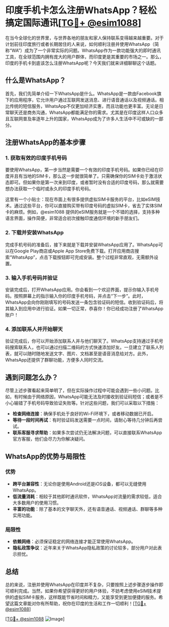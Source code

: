 # 印度手机卡怎么注册WhatsApp？轻松搞定国际通讯[[TG💪+ @esim1088](https://t.me/s/esim1088)]

在当今全球化的世界里，与世界各地的朋友和家人保持联系变得越来越重要。对于计划前往印度旅行或者长期居住的人来说，如何顺利注册并使用WhatsApp（简称“WA”）成为了一个非常实际的问题。WhatsApp作为一款功能强大的即时通讯工具，在全球范围内拥有庞大的用户群体，而印度更是其重要的市场之一。那么，印度的手机卡到底该怎么注册WhatsApp呢？今天我们就来详细聊聊这个话题。

## 什么是WhatsApp？

首先，我们先简单介绍一下WhatsApp是什么。WhatsApp是一款由Facebook旗下的应用程序，它允许用户通过互联网发送消息、进行语音通话以及视频通话。相比传统的短信服务，WhatsApp不仅更加经济实惠，而且功能也更丰富。无论是日常聊天还是商务沟通，WhatsApp都能满足你的需求。尤其是在印度这样人口众多且互联网普及率逐年上升的国家，WhatsApp成为了许多人生活中不可或缺的一部分。

## 注册WhatsApp的基本步骤

### 1. 获取有效的印度手机号码

要使用WhatsApp，第一步当然是需要一个有效的印度手机号码。如果你已经在印度并且有当地的SIM卡，那么这一步就很简单了。只需确保你的SIM卡处于激活状态即可。但如果你是第一次来到印度，或者暂时没有合适的印度号码，那么就需要想办法获取一个临时或永久的印度手机号码。

这里有一个小贴士：现在市面上有很多提供虚拟SIM卡服务的平台，比如eSIM技术。通过这些平台，你可以直接购买带有印度号码的虚拟SIM卡，省去了实体SIM卡的麻烦。例如，@esim1088 提供的eSIM服务就是一个不错的选择，支持多种语言界面，操作简便，非常适合初次接触印度通信环境的新手朋友们。

### 2. 下载并安装WhatsApp

完成手机号码的准备后，接下来就是下载并安装WhatsApp应用了。WhatsApp可以在Google Play商店或Apple App Store免费下载。打开应用商店搜索“WhatsApp”，点击下载按钮即可完成安装。整个过程非常直观，无需额外设置。

### 3. 输入手机号码并验证

安装完成后，打开WhatsApp应用。你会看到一个欢迎界面，提示你输入手机号码。按照屏幕上的指示输入你的印度手机号码，并点击“下一步”。此时，WhatsApp会向你刚刚填写的号码发送一条包含验证码的短信。收到验证码后，将其输入到应用中进行验证。如果一切正常，恭喜你！你已经成功注册了WhatsApp账户！

### 4. 添加联系人并开始聊天

验证完成后，你可以开始添加联系人并与他们聊天了。WhatsApp支持通过手机号码搜索联系人，也可以通过扫描二维码的方式快速添加好友。一旦建立了联系人列表，就可以随时随地发送文字、图片、文档甚至是语音消息给对方。此外，WhatsApp还提供了群聊功能，方便多人同时交流。

## 遇到问题怎么办？

尽管上述步骤看起来简单明了，但在实际操作过程中可能会遇到一些小问题。比如，有时候由于网络原因，WhatsApp可能无法及时接收到验证码短信；或者是不小心输错了手机号码导致验证失败等。针对这些问题，我们可以采取以下措施：

- **检查网络连接**：确保手机处于良好的Wi-Fi环境下，或者移动数据已开启。
- **等待一段时间再试**：有时验证码发送需要一点时间，请耐心等待几分钟后再尝试。
- **联系客服寻求帮助**：如果多次尝试仍无法解决问题，可以直接联系WhatsApp官方客服，他们会尽力为你解决疑问。

## WhatsApp的优势与局限性

### 优势

- **跨平台兼容性**：无论你是使用Android还是iOS设备，都可以无缝使用WhatsApp。
- **低流量消耗**：相较于其他即时通讯软件，WhatsApp对流量的需求较低，适合大多数用户的使用习惯。
- **丰富的功能**：除了基本的文字聊天外，还有语音通话、视频通话、群聊等多种实用功能。

### 局限性

- **依赖网络**：必须保证稳定的网络连接才能正常使用WhatsApp。
- **隐私政策争议**：近年来关于WhatsApp隐私政策的讨论较多，部分用户对此表示担忧。

## 总结

总的来说，注册并使用WhatsApp在印度并不复杂，只要按照上述步骤逐步操作即可顺利完成。当然，如果你希望获得更好的用户体验，不妨考虑使用eSIM技术提供的虚拟SIM卡服务，这样既能节省时间和精力，又能享受到更加便捷的服务。希望这篇文章能对你有所帮助，祝你在印度的生活和工作一切顺利！[[TG💪+ @esim1088](https://t.me/s/esim1088)]

[[TG💪+ @esim1088](https://t.me/s/esim1088) ![Image](https://i.postimg.cc/4NQfJmqS/Snipaste-2025-05-13-00-14-12.png)]